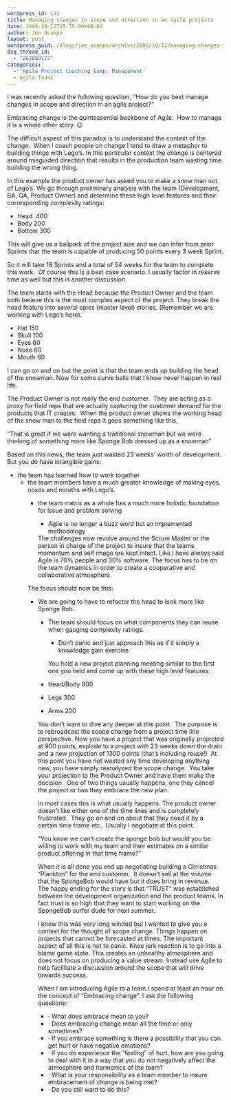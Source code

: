 ```yaml
---
wordpress_id: 121
title: Managing changes in scope and direction in an agile projects
date: 2008-10-12T15:35:00+00:00
author: Joe Ocampo
layout: post
wordpress_guid: /blogs/joe_ocampo/archive/2008/10/12/managing-changes-in-scope-and-direction-in-an-agile-projects.aspx
dsq_thread_id:
  - "262089173"
categories:
  - 'Agile Project Coaching &amp; Management'
  - Agile Teams
---
```

I was recently asked the following question, “How do you best manage changes in scope and direction in an agile project?” 

Embracing change is the quintessential backbone of Agile.&nbsp; How to manage it is a whole other story. 😉

The difficult aspect of this paradox is to understand the context of the change.&nbsp; When I coach people on change I tend to draw a metaphor to building things with Lego’s. In this particular context the change is centered around misguided direction that results in the production team wasting time building the wrong thing.

In this example the product owner has asked you to make a snow man out of Lego’s. We go through preliminary analysis with the team (Development, BA, QA, Product Owner) and determine these high level features and their corresponding complexity ratings:

  * Head&nbsp; 400
  * Body 200
  * Bottom 300

This will give us a ballpark of the project size and we can infer from prior Sprints that the team is capable of producing 50 points every 3 week Sprint.

So it will take 18 Sprints and a total of 54 weeks for the team to complete this work.&nbsp; Of course this is a best case scenario. I usually factor in reserve time as well but this is another discussion.

The team starts with the Head because the Product Owner and the team both believe this is the most complex aspect of the project. They break the head feature into several epics (master level) stories. (Remember we are working with Lego’s here).

  * Hat 150
  * Skull 100
  * Eyes 60
  * Nose 60
  * Mouth 60

I can go on and on but the point is that the team ends up building the head of the snowman. Now for some curve balls that I know never happen in real life.

The Product Owner is not really the end customer.&nbsp; They are acting as a proxy for field reps that are actually capturing the customer demand for the products that IT creates.&nbsp; When the product owner shows the working head of the snow man to the field reps it goes something like this, 

“That is great if we were wanting a traditional snowman but we were thinking of something more like Sponge Bob dressed up as a snowman”

Based on this news, the team just wasted 23 weeks’ worth of development.&nbsp; But you do have intangible gains:

  * the team has learned how to work together 
      * the team members have a much greater knowledge of making eyes, noses and mouths with Lego’s. 
          * the team matrix as a whole has a much more holistic foundation for issue and problem solving 
              * Agile is no longer a buzz word but an implemented methodology</ul> 
            The challenges now revolve around the Scrum Master or the person in charge of the project to insure that the teams momentum and self image are kept intact. Like I have always said Agile is 70% people and 30% software. The focus has to be on the team dynamics in order to create a cooperative and collaborative atmosphere.
            
            The focus should now be this:
            
              * We are going to have to refactor the head to look more like Sponge Bob. 
                  * The team should focus on what components they can reuse when gauging complexity ratings. 
                      * Don’t panic and just approach this as if it simply a knowledge gain exercise</ul> 
                    You hold a new project planning meeting similar to the first one you held and come up with these high level features:
                    
                      * Head/Body 800
                      * Legs 300
                      * Arms 200
                    
                    You don’t want to dive any deeper at this point.&nbsp; The purpose is to rebroadcast the scope change from a project time line perspective. Now you have a project that was originally projected at 900 points, explode to a project with 23 weeks down the drain and a new projection of 1300 points (that’s including reuse!)&nbsp; At this point you have not wasted any time developing anything new, you have simply reanalyzed the scope change.&nbsp; You take your projection to the Product Owner and have them make the decision.&nbsp; One of two things usually happens, one they cancel the project or two they embrace the new plan. 
                    
                    In most cases this is what usually happens. The product owner doesn’t like either one of the time lines and is completely frustrated.&nbsp; They go on and on about that they need it by a certain time frame etc.&nbsp; Usually I negotiate at this point. 
                    
                    “You know we can’t create the sponge bob but would you be willing to work with my team and their estimates on a similar product offering in that time frame?”
                    
                    When it is all done you end up negotiating building a Christmas “Plankton” for the end customer.&nbsp; It doesn’t sell at the volume that the SpongeBob would have but it does bring in revenue.&nbsp; The happy ending for the story is that “TRUST” was established between the development organization and the product teams. In fact trust is so high that they want to start working on the SpongeBob surfer dude for next summer.
                    
                    I know this was very long winded but I wanted to give you a context for the thought of scope change. Things happen on projects that cannot be forecasted at times. The important aspect of all this is not to panic. Knee jerk reaction is to go into a blame game state. This creates an unhealthy atmosphere and does not focus on producing a value stream. Instead use Agile to help facilitate a discussion around the scope that will drive towards success. 
                    
                    When I am introducing Agile to a team I spend at least an hour on the concept of “Embracing change”. I ask the following questions: 
                    
                      * · What does embrace mean to you?
                      * · Does embracing change mean all the time or only sometimes?
                      * · If you embrace something is there a possibility that you can get hurt or have negative emotions?
                      * · If you do experience the “feeling” of hurt, how are you going to deal with it in a way that you do not negatively affect the atmosphere and harmonics of the team?
                      * · What is your responsibility as a team member to insure embracement of change is being met?
                      * · Do you still want to do this?